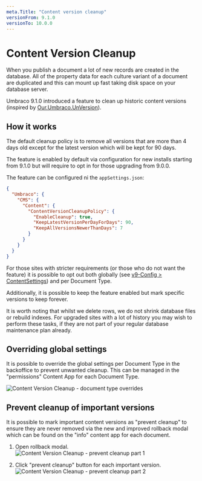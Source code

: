```yaml
---
meta.Title: "Content version cleanup"
versionFrom: 9.1.0
versionTo: 10.0.0
---
```


# Content Version Cleanup

When you publish a document a lot of new records are created in the database. All of the property data for each culture variant of a document are duplicated and this can mount up fast taking disk space on your database server.

Umbraco 9.1.0 introduced a feature to clean up historic content versions (inspired by [Our.Umbraco.UnVersion](https://our.umbraco.com/packages/website-utilities/unversion/)).

## How it works

The default cleanup policy is to remove all versions that are more than 4 days old except for the latest version which will be kept for 90 days.

The feature is enabled by default via configuration for new installs starting from 9.1.0 but will require to opt in for 
those upgrading from 9.0.0.

The feature can be configured ni the `appSettings.json`:

```json
{
  "Umbraco": {
    "CMS": {
      "Content": {
        "ContentVersionCleanupPolicy": {
          "EnableCleanup": true,
          "KeepLatestVersionPerDayForDays": 90,
          "KeepAllVersionsNewerThanDays": 7
        }
      }
    }
  }
}
```

For those sites with stricter requirements (or those who do not want the feature) it is possible to opt out both globally 
(see [v9-Config > ContentSettings](/documentation/Reference/v9-Config/ContentSettings/index.md#contentversioncleanuppolicy)) and per Document Type.

Additionally, it is possible to keep the feature enabled but mark specific versions to keep forever.

It is worth noting that whilst we delete rows, we do not shrink database files or rebuild indexes. For upgraded sites with a lot
of history you may wish to perform these tasks, if they are not part of your regular database maintenance plan already.

## Overriding global settings

It is possible to override the global settings per Document Type in the backoffice to prevent unwanted cleanup. This can be managed in the "permissions"
Content App for each Document Type.

![Content Version Cleanup - document type overrides](images/per-doctype-override.png)

## Prevent cleanup of important versions

It is possible to mark important content versions as "prevent cleanup" to ensure they are never removed via the new and improved 
rollback modal which can be found on the "info" content app for each document.

1. Open rollback modal.
![Content Version Cleanup - prevent cleanup part 1](images/prevent-cleanup-part-1.png)

1. Click "prevent cleanup" button for each important version.
![Content Version Cleanup - prevent cleanup part 2](images/prevent-cleanup-part-2.png)
